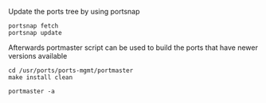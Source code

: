 
Update the ports tree by using portsnap

```
portsnap fetch 
portsnap update
```
Afterwards portmaster script can be used to build the ports that have newer versions available

```
cd /usr/ports/ports-mgmt/portmaster
make install clean
```

```
portmaster -a
```
